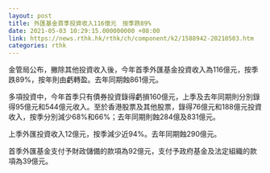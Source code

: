 ```yaml
---
layout: post
title: 外匯基金首季投資收入116億元　按季跌89%
date: 2021-05-03 10:29:15.000000000 +08:00
link: https://news.rthk.hk/rthk/ch/component/k2/1588942-20210503.htm
categories: rthk
---
```


金管局公布，撇除其他投資收入後，今年首季外匯基金投資收入為116億元，按季跌89%，按年則由虧轉盈。去年同期蝕861億元。

多項投資中，今年首季只有債券投資錄得虧損160億元，上季及去年同期則分別錄得95億元和544億元收入。至於香港股票及其他股票，錄得76億元和188億元投資收入，按季分別減少68%和66%；去年同期則蝕284億及831億元。

上季外匯投資收入12億元，按季減少近94%。去年同期蝕290億元。

首季外匯基金支付予財政儲備的款項為92億元，支付予政府基金及法定組織的款項為39億元。
